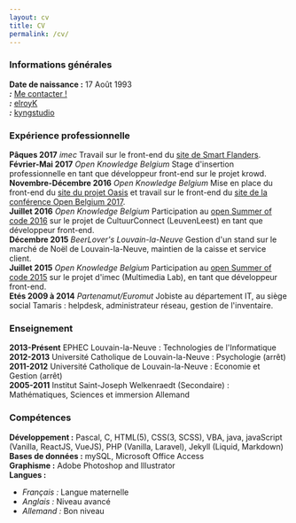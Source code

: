 ```yaml
---
layout: cv
title: CV
permalink: /cv/
---
```


### Informations générales

**Date de naissance :** 17 Août 1993<br> 
**<i class="fa fa-at" aria-hidden="true"> :</i>** [Me contacter !](mailto:kyngstudio@gmail.com)  
**<i class="fa fa-github" aria-hidden="true"> :</i>** <a href="https://github.com/elroyk/" target="_blank">elroyK</a><br>
**<i class="fa fa-linkedin" aria-hidden="true"> :</i>** <a href="https://www.linkedin.com/in/kyngstudio/" target="_blank">kyngstudio</a>

### Expérience professionnelle

**Pâques 2017** _imec_ Travail sur le front-end du <a href="https://smart.flanders.be" target="_blank">site de Smart Flanders</a>.  
**Février-Mai 2017** _Open Knowledge Belgium_ Stage d'insertion professionnelle en tant que développeur front-end sur le projet krowd.
**Novembre-Décembre 2016** _Open Knowledge Belgium_ Mise en place du front-end du <a href="https://oasis.team" target="_blank">site du projet Oasis</a> et travail sur le front-end du <a href="http://2017.openbelgium.be" target="_blank">site de la conférence Open Belgium 2017</a>.  
**Juillet 2016** _Open Knowledge Belgium_ Participation au <a href="https://2016.summerofcode.be" target="_blank">open Summer of code 2016</a> sur le projet de CultuurConnect (LeuvenLeest) en tant que développeur front-end.  
**Décembre 2015** _BeerLover's Louvain-la-Neuve_ Gestion d'un stand sur le marché de Noël de Louvain-la-Neuve, maintien de la caisse et service client.  
**Juillet 2015** _Open Knowledge Belgium_ Participation au <a href="https://2015.summerofcode.be" target="_blank">open Summer of code 2015</a> sur le projet d'imec (Multimedia Lab), en tant que développeur front-end.  
**Etés 2009 à 2014** _Partenamut/Euromut_ Jobiste au département IT, au siège social Tamaris : helpdesk, administrateur réseau, gestion de l'inventaire.  

### Enseignement

**2013-Présent** EPHEC Louvain-la-Neuve : Technologies de l'Informatique  
**2012-2013** Université Catholique de Louvain-la-Neuve : Psychologie (arrêt)  
**2011-2012** Université Catholique de Louvain-la-Neuve : Economie et Gestion (arrêt)  
**2005-2011** Institut Saint-Joseph Welkenraedt (Secondaire) : Mathématiques, Sciences et immersion Allemand

### Compétences

**Développement :** Pascal, C, HTML(5), CSS(3, SCSS), VBA, java, javaScript (Vanilla, ReactJS, VueJS), PHP (Vanilla, Laravel), Jekyll (Liquid, Markdown) 
**Bases de données :** mySQL, Microsoft Office Access  
**Graphisme :** Adobe Photoshop and Illustrator  
**Langues :**

*   _Français :_ Langue maternelle
*   _Anglais :_ Niveau avancé
*   _Allemand :_ Bon niveau